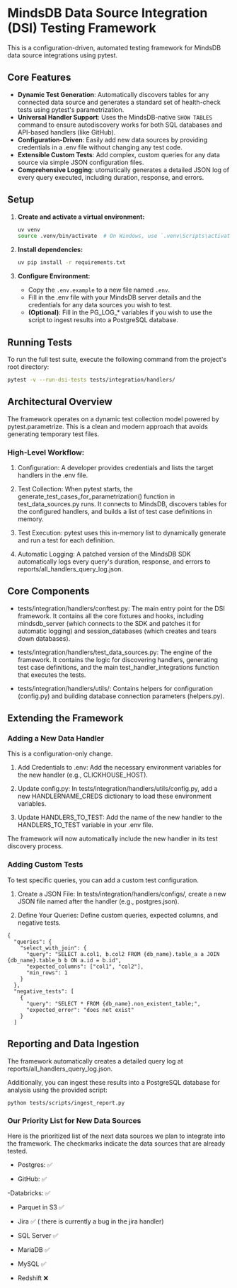 # MindsDB Data Source Integration (DSI) Testing Framework

This is a configuration-driven, automated testing framework for MindsDB data source integrations using pytest.

## Core Features

* **Dynamic Test Generation**: Automatically discovers tables for any connected data source and generates a standard set of health-check tests using pytest's parametrization.
* **Universal Handler Support**: Uses the MindsDB-native `SHOW TABLES` command to ensure autodiscovery works for both SQL databases and API-based handlers (like GitHub).
* **Configuration-Driven**: Easily add new data sources by providing credentials in a .env file without changing any test code.
* **Extensible Custom Tests**: Add complex, custom queries for any data source via simple JSON configuration files.
* **Comprehensive Logging**: utomatically generates a detailed JSON log of every query executed, including duration, response, and errors.

## Setup

1.  **Create and activate a virtual environment:**
    ```bash
    uv venv
    source .venv/bin/activate  # On Windows, use `.venv\Scripts\activate`
    ```

2.  **Install dependencies:**
    ```bash
    uv pip install -r requirements.txt
    ```

3.  **Configure Environment:**
    * Copy the `.env.example` to a new file named `.env`.
    * Fill in the .env file with your MindsDB server details and the credentials for any data sources you wish to test.
    * **(Optional)**: Fill in the PG_LOG_* variables if you wish to use the script to ingest results into a PostgreSQL database.

## Running Tests

To run the full test suite, execute the following command from the project's root directory:

```bash
pytest -v --run-dsi-tests tests/integration/handlers/

```

## Architectural Overview
The framework operates on a dynamic test collection model powered by pytest.parametrize. This is a clean and modern approach that avoids generating temporary test files.

### High-Level Workflow:
1. Configuration: A developer provides credentials and lists the target handlers in the .env file.

2. Test Collection: When pytest starts, the generate_test_cases_for_parametrization() function in test_data_sources.py runs. It connects to MindsDB, discovers tables for the configured handlers, and builds a list of test case definitions in memory.

3. Test Execution: pytest uses this in-memory list to dynamically generate and run a test for each definition.

4. Automatic Logging: A patched version of the MindsDB SDK automatically logs every query's duration, response, and errors to reports/all_handlers_query_log.json.

## Core Components
- tests/integration/handlers/conftest.py: The main entry point for the DSI framework. It contains all the core fixtures and hooks, including mindsdb_server (which connects to the SDK and patches it for automatic logging) and session_databases (which creates and tears down databases).

- tests/integration/handlers/test_data_sources.py: The engine of the framework. It contains the logic for discovering handlers, generating test case definitions, and the main test_handler_integrations function that executes the tests.

- tests/integration/handlers/utils/: Contains helpers for configuration (config.py) and building database connection parameters (helpers.py).

## Extending the Framework

### Adding a New Data Handler
This is a configuration-only change.

1. Add Credentials to .env: Add the necessary environment variables for the new handler (e.g., CLICKHOUSE_HOST).

2. Update config.py: In tests/integration/handlers/utils/config.py, add a new HANDLERNAME_CREDS dictionary to load these environment variables.

3. Update HANDLERS_TO_TEST: Add the name of the new handler to the HANDLERS_TO_TEST variable in your .env file.

The framework will now automatically include the new handler in its test discovery process.

### Adding Custom Tests
To test specific queries, you can add a custom test configuration.

1. Create a JSON File: In tests/integration/handlers/configs/, create a new JSON file named after the handler (e.g., postgres.json).

2. Define Your Queries: Define custom queries, expected columns, and negative tests.


```
{
  "queries": {
    "select_with_join": {
      "query": "SELECT a.col1, b.col2 FROM {db_name}.table_a a JOIN {db_name}.table_b b ON a.id = b.id",
      "expected_columns": ["col1", "col2"],
      "min_rows": 1
    }
  },
  "negative_tests": [
    {
      "query": "SELECT * FROM {db_name}.non_existent_table;",
      "expected_error": "does not exist"
    }
  ]
  ```

## Reporting and Data Ingestion
The framework automatically creates a detailed query log at reports/all_handlers_query_log.json.

Additionally, you can ingest these results into a PostgreSQL database for analysis using the provided script:

```
python tests/scripts/ingest_report.py
```

### Our Priority List for New Data Sources
Here is the prioritized list of the next data sources we plan to integrate into the framework. The checkmarks indicate the data sources that are already tested.

- Postgres: ✅

- GitHub: ✅

-Databricks: ✅

- Parquet in S3 ✅

- Jira ✅ ( there is currently a bug in the jira handler)

- SQL Server ✅

- MariaDB ✅

- MySQL ✅

- Redshift ❌